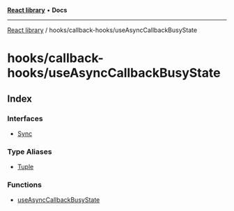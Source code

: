 [**React library**](../../../index.md) • **Docs**

***

[React library](../../../modules.md) / hooks/callback-hooks/useAsyncCallbackBusyState

# hooks/callback-hooks/useAsyncCallbackBusyState

## Index

### Interfaces

- [Sync](interfaces/Sync.md)

### Type Aliases

- [Tuple](type-aliases/Tuple.md)

### Functions

- [useAsyncCallbackBusyState](functions/useAsyncCallbackBusyState.md)
